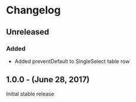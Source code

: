 Changelog
=========

Unreleased
----------
### Added
* Added preventDefault to SingleSelect table row

1.0.0 - (June 28, 2017)
------------------
Initial stable release
